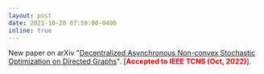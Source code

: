 ```yaml
---
layout: post
date: 2021-10-20 07:59:00-0400
inline: true
---
```


New paper on arXiv "[Decentralized Asynchronous Non-convex Stochastic Optimization on Directed Graphs](https://arxiv.org/abs/2110.10406)". [<span style="color:red">**Accepted to IEEE TCNS (Oct, 2022)**</span>].